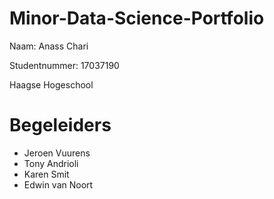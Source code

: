 # Minor-Data-Science-Portfolio

Naam: Anass Chari

Studentnummer: 17037190

Haagse Hogeschool

# Begeleiders

- Jeroen Vuurens
- Tony Andrioli
- Karen Smit
- Edwin van Noort

